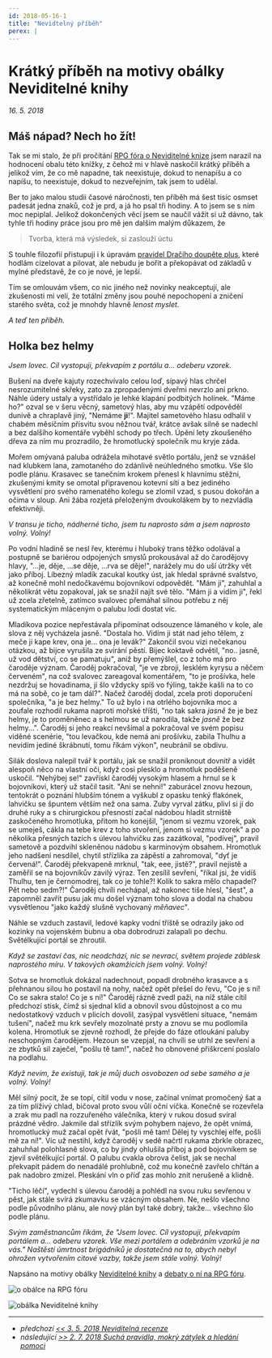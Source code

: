 ```yaml
---
id: 2018-05-16-1
title: "Nevidtelný příběh"
perex: |
---
```


# Krátký příběh na motivy obálky Neviditelné knihy

*16. 5. 2018*

## Máš nápad? Nech ho žít!
Tak se mi stalo, že při pročítání [RPG fóra o Neviditelné knize](https://rpgforum.cz/forum/viewtopic.php?f=310&t=12812) jsem narazil na hodnocení obalu této knížky, z čehož mi v hlavě naskočil krátký příběh a jelikož vím, že co mě napadne, tak neexistuje, dokud to nenapíšu a co napíšu, to neexistuje, dokud to nezveřejním, tak jsem to udělal.

Ber to jako malou studii časové náročnosti, ten příběh má šest tisíc osmset padesát jedna znaků, což je prd, a já ho psal tři hodiny. A to jsem se s ním moc nepiplal.
Jelikož dokončených věcí jsem se naučil vážit si už dávno, tak tyhle tři hodiny práce jsou pro mě jen dalším malým důkazem, že
> Tvorba, která má výsledek, si zaslouží úctu

S touhle filozofií přistupuji i k úpravám [pravidel Dračího doupěte plus](https://www.drdplus.info), které hodlám cizelovat a pilovat, ale nebudu je bořit a překopávat od základů v mylné představě, že co je nové, je lepší.

Tím se omlouvám všem, co nic jiného než novinky neakceptují, ale zkušenosti mi velí, že totální změny jsou pouhé nepochopení a zničení starého světa, což je mnohdy hlavně *lenost myslet*.

*A teď ten příběh.*

## Holka bez helmy

*Jsem lovec. Cíl vystopuji, překvapím z portálu a... odeberu vzorek.*

Bušení na dveře kajuty rozechvívalo celou loď, sípavý hlas chrčel nesrozumitelné skřeky, zato za zpropadenými dveřmi nevrzlo ani prkno.
Náhle údery ustaly a vystřídalo je lehké klapání podbitých holínek. "Máme ho?" ozval se v šeru věcný, sametový hlas, aby mu vzápětí odpověděl dunivě a chraplavě jiný, "Nemáme **ji**!". Majitel sametového hlasu odhalil v chabém měsíčním přísvitu svou něžnou tvář, krátce avšak silně se nadechl a bez dalšího komentáře vyběhl schody po třech. Úpění lety zkoušeného dřeva za ním mu prozradilo, že hromotlucký společník mu kryje záda.

Mořem omývaná paluba odrážela mihotavé světlo portálu, jenž se vznášel nad klubkem lana, zamotaného do zdánlivě neúhledného smotku. Vše šlo podle plánu.
Krasavec se tanečním krokem přenesl k hlavnímu stěžni, zkušenými kmity se omotal připravenou kotevní sítí a bez jediného vysvětlení pro svého ramenatého kolegu se zlomil vzad, s pusou dokořán a očima v sloup. Ani žába rozjetá přeloženým dvoukolákem by to nezvládla efektivněji.

*V transu je ticho, nádherné ticho, jsem tu naprosto sám a jsem naprosto volný. Volný!*

Po vodní hladině se nesl řev, kterému i hluboký trans těžko odolával a postupně se bariérou odpojených smyslů prokousával až do čarodějovy hlavy, "...je, děje, ...se děje, ...rva se děje!", narážely mu do uší útržky vět jako příboj.
Líbezný mladík zacukal koutky úst, jak hledal správné svalstvo, až konečně mohl nedočkavému bojovníkovi odpovědět. "Mám ji", zahuhlal a několikrát větu zopakoval, jak se snažil najít své tělo. "Mám ji a vidím ji", řekl už zcela zřetelně, zatímco svalovec přemáhal silnou potřebu z něj systematickým mláceným o palubu lodi dostat víc.

Mladíkova pozice nepřestávala připomínat odsouzence lámaného v kole, ale slova z něj vycházela jasně. "Dostala ho. Vidím ji stát nad jeho tělem, z meče jí kape krev, ona je... ona je levák?" Zakončil svou vizi nečekanou otázkou, až bijce vyrušila ze svírání pěstí. Bijec koktavě odvětil, "no.. jasně, už vod dětství, co se pamatuju", aniž by přemýšlel, co z toho má pro čaroděje význam. Čaroděj pokračoval, "je ve zbroji, lesklém kyrysu a něčem červeném", na což svalovec zareagoval komentářem, "to je prošívka, hele nezdržuj se hovadinama, jí šlo vždycky spíš vo fýling, takže kašli na to co má na sobě, co je tam dál?". Načež čaroděj dodal, zcela proti doporučení společníka, "a je bez helmy." To už bylo i na otrlého bojovníka moc a zoufale rozhodil rukama naproti mořské tříšti, "no tak sakra *jasně* že je bez helmy, je to proměněnec a s helmou se už narodila, takže *jasně* že bez helmy...". Čaroděj si jeho reakcí nevšímal a pokračoval ve svém popisu viděné scenérie, "tou levačkou, kde nemá ani prošívku, zabila Thulhu a nevidím jediné škrábnutí, tomu říkám výkon", neubránil se obdivu.

Silák doslova nalepil tvář k portálu, jak se snažil proniknout dovnitř a vidět alespoň něco na vlastní oči, když cosi plesklo a hromotluk poděšeně uskočil. "Nehýbej se!" zavřískl čaroděj vysokým hlasem a hrnul se k bojovníkovi, který už stačil tasit. "Ani se nehni!" zaburácel znovu hezoun, tentokrát o poznání hlubším tónem a vyškubl z opasku tenký flakónek, lahvičku se špuntem větším než ona sama. Zuby vyrval zátku, plivl si jí do druhé ruky a s chirurgickou přesností začal nádobou hladit strniště zaskočeného hromotluka, přitom ho konejšil, "jenom si vezmu vzorek, pak se umeješ, cákla na tebe krev z toho stvoření, jenom si vezmu vzorek" a po několika přesných tazích s úlevou lahvičku zas zazátkoval, "podívej", pravil sametově a pozdvihl skleněnou nádobu s karmínovým obsahem. Hromotluk jeho nadšení nesdílel, chytil střízlíka za zápěstí a zahromoval, "dyť je červená!". Čaroděj překvapeně mrknul, "tak, eee, jistě?", pravil nejistě a zaměřil se na bojovníkův zavilý výraz. Ten zesílil sevření, "říkal jsi, že vidíš Thulhu, ten je černomodrej, tak co je tohle?! Kolik to sakra mělo chapadel? Pět nebo sedm?!" Čaroděj chvíli nechápal, až nakonec tiše hlesl, "šest", a zapomněl zavřít pusu jak mu došel význam toho slova a dodal na chabou vysvětlenou "jako každý slušně vychovaný *měňavec*".

Náhle se vzduch zastavil, ledové kapky vodní tříště se odrazily jako od kozinky na vojenském bubnu a oba dobrodruzi zalapali po dechu. Světélkující portál se zhroutil.

*Když se zastaví čas, nic neodchází, nic se nevrací, světem projede záblesk naprostého míru. V takových okamžicích jsem volný. Volný!*

Sotva se hromotluk dokázal nadechnout, popadl drobného krasavce a s přehnanou silou ho postavil na nohy, načež opět přešel do řevu, "Co je s ní! Co se sakra stalo! Co je s ní!" Čaroděj rázně zvedl paži, na níž stále cítil předchozí stisk, čímž si sjednal klid a obnovil svou důstojnost a co mu nedostatkový vzduch v plicích dovolil, zasýpal vysvětlení situace, "nemám tušení", načež mu krk sevřely mozolnaté prsty a znovu se mu podlomila kolena. Hromotluk se zjevně rozhodl, že přejde do fáze otloukání paluby neschopným čarodějem.
Hezoun se vzepjal, na chvíli se utrhl ze sevření a ze zbytků sil zaječel, "pošlu tě tam!", načež ho obnovené přiškrcení poslalo na podlahu.

*Když nevím, že existuji, tak je můj duch osvobozen od sebe samého a je volný. Volný!*

Měl silný pocit, že se topí, cítil vodu v nose, začínal vnímat promočený šat a za tím plíživý chlad, bičoval proto svou vůlí oční víčka. Konečně se rozevřela a zrak mu padl na rozzuřeného válečníka, který v rukou dosud svíral prázdné vědro.
Jakmile dal střízlík svým pohybem najevo, že opět vnímá, hromotlucký muž začal opět řvát, "pošli mě tam! Dělej ty vyschlej elfe, pošli mě za ní!". Víc už nestihl, když čaroděj v sedě načrtl rukama zbrkle obrazec, zahuhňal polohlasně slova, co by jindy ohlušila příboj a pod bojovníkem se zjevil světélkující portál. O palubu cvakla obrova čelist, jak se nechal překvapit pádem do nenadálé prohlubně, což mu konečně zavřelo chřtán a pak nadobro zmizel. Pleskání vln o příď zas mohlo znít nerušeně a klidně.

"Ticho léčí", vydechl s úlevou čaroděj a pohlédl na svou ruku sevřenou v pěst, jak stále svírá zkumavku se vzácným obsahem. Ne, nešlo všechno podle původního plánu, ale nový plán byl také dobrý, takže... všechno šlo podle plánu.

*Svým zaměstnancům říkám, že "Jsem lovec. Cíl vystopuji, překvapím portálem a... odeberu vzorek. Vše mezi portálem a odebráním vzorků je na vás."
Naštěstí úmrtnost brigádníků je dostatečná na to, abych nebyl ohrožen vytvořením citové vazby, takže jsem stále volný. Volný!*

Napsáno na motivy obálky [Neviditelné knihy](http://neviditelnakniha.cz) a [debaty o ní na RPG fóru](https://rpgforum.cz/forum/viewtopic.php?f=310&t=12812&hilit=neviditeln%C3%A1+kniha&start=225).

![o obálce na RPG fóru](/images/holka_bez_helmy_rpg_forum.png "o obálce na RPG fóru")

![obálka Neviditelné knihy](https://www.fantasyobchod.cz/image/cache/neviditelna-kniha-neklidny-tauril-33121-0-1000x1000.jpg "obálka Neviditelné knihy")

---

- *předchozí [<< 3. 5. 2018 Neviditelná recenze](2018-05-03-neviditelna_recenze.md)*
- *následující [>> 2. 7. 2018 Suchá pravidla, mokrý zátylek a hledání pomoci](2018-07-02-sucha_pravidla_mokry_zatylek_a_hledani_pomoci.md)*